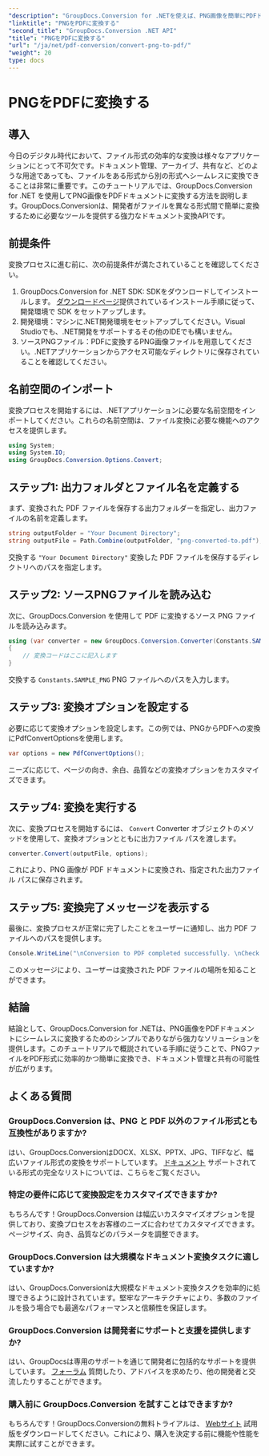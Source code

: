 ```yaml
---
"description": "GroupDocs.Conversion for .NETを使えば、PNG画像を簡単にPDFドキュメントに変換できます。簡単な手順で、シームレスにファイル形式を変換できます。"
"linktitle": "PNGをPDFに変換する"
"second_title": "GroupDocs.Conversion .NET API"
"title": "PNGをPDFに変換する"
"url": "/ja/net/pdf-conversion/convert-png-to-pdf/"
"weight": 20
type: docs
---
```

# PNGをPDFに変換する

## 導入
今日のデジタル時代において、ファイル形式の効率的な変換は様々なアプリケーションにとって不可欠です。ドキュメント管理、アーカイブ、共有など、どのような用途であっても、ファイルをある形式から別の形式へシームレスに変換できることは非常に重要です。このチュートリアルでは、GroupDocs.Conversion for .NET を使用してPNG画像をPDFドキュメントに変換する方法を説明します。GroupDocs.Conversionは、開発者がファイルを異なる形式間で簡単に変換するために必要なツールを提供する強力なドキュメント変換APIです。
## 前提条件
変換プロセスに進む前に、次の前提条件が満たされていることを確認してください。
1. GroupDocs.Conversion for .NET SDK: SDKをダウンロードしてインストールします。 [ダウンロードページ](https://releases.groupdocs.com/conversion/net/)提供されているインストール手順に従って、開発環境で SDK をセットアップします。
2. 開発環境：マシンに.NET開発環境をセットアップしてください。Visual Studioでも、.NET開発をサポートするその他のIDEでも構いません。
3. ソースPNGファイル：PDFに変換するPNG画像ファイルを用意してください。.NETアプリケーションからアクセス可能なディレクトリに保存されていることを確認してください。

## 名前空間のインポート
変換プロセスを開始するには、.NETアプリケーションに必要な名前空間をインポートしてください。これらの名前空間は、ファイル変換に必要な機能へのアクセスを提供します。
```csharp
using System;
using System.IO;
using GroupDocs.Conversion.Options.Convert;
```

## ステップ1: 出力フォルダとファイル名を定義する
まず、変換された PDF ファイルを保存する出力フォルダーを指定し、出力ファイルの名前を定義します。
```csharp
string outputFolder = "Your Document Directory";
string outputFile = Path.Combine(outputFolder, "png-converted-to.pdf");
```
交換する `"Your Document Directory"` 変換した PDF ファイルを保存するディレクトリへのパスを指定します。
## ステップ2: ソースPNGファイルを読み込む
次に、GroupDocs.Conversion を使用して PDF に変換するソース PNG ファイルを読み込みます。
```csharp
using (var converter = new GroupDocs.Conversion.Converter(Constants.SAMPLE_PNG))
{
    // 変換コードはここに記入します
}
```
交換する `Constants.SAMPLE_PNG` PNG ファイルへのパスを入力します。
## ステップ3: 変換オプションを設定する
必要に応じて変換オプションを設定します。この例では、PNGからPDFへの変換にPdfConvertOptionsを使用します。
```csharp
var options = new PdfConvertOptions();
```
ニーズに応じて、ページの向き、余白、品質などの変換オプションをカスタマイズできます。
## ステップ4: 変換を実行する
次に、変換プロセスを開始するには、 `Convert` Converter オブジェクトのメソッドを使用して、変換オプションとともに出力ファイル パスを渡します。
```csharp
converter.Convert(outputFile, options);
```
これにより、PNG 画像が PDF ドキュメントに変換され、指定された出力ファイル パスに保存されます。
## ステップ5: 変換完了メッセージを表示する
最後に、変換プロセスが正常に完了したことをユーザーに通知し、出力 PDF ファイルへのパスを提供します。
```csharp
Console.WriteLine("\nConversion to PDF completed successfully. \nCheck output in {0}", outputFolder);
```
このメッセージにより、ユーザーは変換された PDF ファイルの場所を知ることができます。

## 結論
結論として、GroupDocs.Conversion for .NETは、PNG画像をPDFドキュメントにシームレスに変換するためのシンプルでありながら強力なソリューションを提供します。このチュートリアルで概説されている手順に従うことで、PNGファイルをPDF形式に効率的かつ簡単に変換でき、ドキュメント管理と共有の可能性が広がります。
## よくある質問
### GroupDocs.Conversion は、PNG と PDF 以外のファイル形式とも互換性がありますか?
はい、GroupDocs.ConversionはDOCX、XLSX、PPTX、JPG、TIFFなど、幅広いファイル形式の変換をサポートしています。 [ドキュメント](https://tutorials.groupdocs.com/conversion/net/) サポートされている形式の完全なリストについては、こちらをご覧ください。
### 特定の要件に応じて変換設定をカスタマイズできますか?
もちろんです！GroupDocs.Conversion は幅広いカスタマイズオプションを提供しており、変換プロセスをお客様のニーズに合わせてカスタマイズできます。ページサイズ、向き、品質などのパラメータを調整できます。
### GroupDocs.Conversion は大規模なドキュメント変換タスクに適していますか?
はい、GroupDocs.Conversionは大規模なドキュメント変換タスクを効率的に処理できるように設計されています。堅牢なアーキテクチャにより、多数のファイルを扱う場合でも最適なパフォーマンスと信頼性を保証します。
### GroupDocs.Conversion は開発者にサポートと支援を提供しますか?
はい、GroupDocsは専用のサポートを通じて開発者に包括的なサポートを提供しています。 [フォーラム](https://forum.groupdocs.com/c/conversion/11) 質問したり、アドバイスを求めたり、他の開発者と交流したりすることができます。
### 購入前に GroupDocs.Conversion を試すことはできますか?
もちろんです！GroupDocs.Conversionの無料トライアルは、 [Webサイト](https://releases.groupdocs.com/) 試用版をダウンロードしてください。これにより、購入を決定する前に機能や性能を実際に試すことができます。